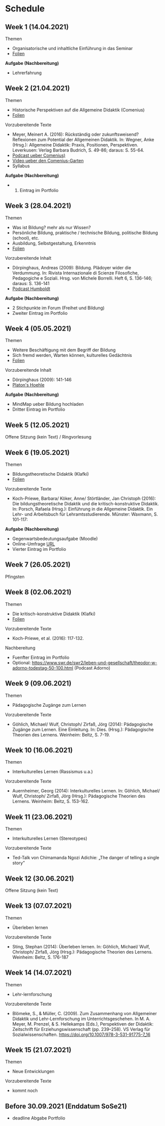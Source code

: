 # Schedule

## Week  1 (14.04.2021)

Themen
- Organisatorische und inhaltliche Einführung in das Seminar
- [Folien](https://jobschepens.github.io/didakt/folien/week1.pptx)

**Aufgabe (Nachbereitung)**
- Lehrerfahrung 


## Week  2 (21.04.2021)

Themen
- Historische Perspektiven auf die Allgemeine Didaktik (Comenius)
- [Folien](https://jobschepens.github.io/didakt/folien/week2.pptx)

Vorzubereitende Texte 
- Meyer, Meinert A. (2016): Rückständig oder zukunftsweisend? Reflexionen zum Potential der Allgemeinen Didaktik. In: Wegner, Anke (Hrsg.): Allgemeine Didaktik: Praxis, Positionen, Perspektiven. Leverkusen: Verlag Barbara Budrich, S. 49-86; daraus: S. 55-64.
- [Podcast ueber Comenius)](https://www1.wdr.de/mediathek/audio/zeitzeichen/audio-johann-amos-comenius-theologe-und-paedagoge-todestag--100.html)
- [Video ueber den Comenius-Garten](https://www.youtube.com/watch?v=KoaItLwpIpg)
- Syllabus 

**Aufgabe (Nachbereitung)**
- 1. Eintrag im Portfolio


## Week  3 (28.04.2021)

Themen
- Was ist Bildung? mehr als nur Wissen? 
- Persönliche Bildung, praktische / technische Bildung, politische Bildung (school), etc.
- Ausbildung, Selbstgestaltung, Erkenntnis
- [Folien](https://jobschepens.github.io/didakt/folien/week3.pptx)

Vorzubereitende Inhalt 
- Dörpinghaus, Andreas (2009): Bildung. Plädoyer wider die Verdummung. In: Rivista Internazionale di Scienze Filosofiche, Pedagogiche e Soziali. Hrsg. von Michele Borrelli. Heft 6, S. 136-146; daraus: S. 136-141
- [Podcast Humboldt](https://www1.wdr.de/mediathek/audio/zeitzeichen/audio-wilhelm-von-humboldt-gelehrter-geburtstag--100.html)

**Aufgabe (Nachbereitung)**
- 2 Stichpunkte im Forum (Freihet und Bildung)
- Zweiter Eintrag im Portfolio


## Week  4 (05.05.2021)

Themen
- Weitere Beschäftigung mit dem Begriff der Bildung
- Sich fremd werden, Warten können, kulturelles Gedächtnis
- [Folien](https://jobschepens.github.io/didakt/folien/week4.pptx)

Vorzubereitende Inhalt
- Dörpinghaus (2009): 141-146
- [Platon's Hoehle](https://www.youtube.com/watch?v=1RWOpQXTltA)

**Aufgabe (Nachbereitung)**
- MindMap ueber Bildung hochladen
- Dritter Eintrag im Portfolio


## Week  5 (12.05.2021)

Offene Sitzung (kein Text) / Ringvorlesung


## Week  6 (19.05.2021)

Themen
- Bildungstheoretische Didaktik (Klafki)
- [Folien](https://jobschepens.github.io/didakt/folien/week6.pptx)

Vorzubereitende Texte
- Koch-Priewe, Barbara/ Köker, Anne/ Störtländer, Jan Christoph (2016): Die bildungstheoretische Didaktik und die kritisch-konstruktive Didaktik. In: Porsch, Rafaela (Hrsg.): Einführung in die Allgemeine Didaktik. Ein Lehr- und Arbeitsbuch für Lehramtsstudierende. Münster: Waxmann, S. 101-117:

**Aufgabe (Nachbereitung)**
- Gegenwartsbedeutungsaufgabe (Moodle)
- Online-Umfrage [URL](https://evaluation.tu-dortmund.de/evasys/online.php?pswd=9QLRY)
- Vierter Eintrag im Portfolio



## Week  7 (26.05.2021)

Pfingsten 


## Week  8 (02.06.2021)

Themen
- Die kritisch-konstruktive Didaktik (Klafki)
- [Folien](https://jobschepens.github.io/didakt/folien/week8.pptx)

Vorzubereitende Texte
- Koch-Priewe, et al. (2016): 117-132. 

Nachbereitung
- Fuenfter Eintrag im Portfolio
- Optional: https://www.swr.de/swr2/leben-und-gesellschaft/theodor-w-adorno-todestag-50-100.html (Podcast Adorno)


## Week  9 (09.06.2021)

Themen
- Pädagogische Zugänge zum Lernen

Vorzubereitende Texte
- Göhlich, Michael/ Wulf, Christoph/ Zirfaß, Jörg (2014): Pädagogische Zugänge zum Lernen. Eine Einleitung. In: Dies. (Hrsg.): Pädagogische Theorien des Lernens. Weinheim: Beltz, S. 7-19.


## Week 10 (16.06.2021)

Themen
- Interkulturelles Lernen (Rassismus u.a.)

Vorzubereitende Texte
- Auernheimer, Georg (2014): Interkulturelles Lernen. In: Göhlich, Michael/ Wulf, Christoph/ Zirfaß, Jörg (Hrsg.): Pädagogische Theorien des Lernens. Weinheim: Beltz, S. 153-162.


## Week 11 (23.06.2021)

Themen
- Interkulturelles Lernen (Stereotypes)

Vorzubereitende Texte
- Ted-Talk von Chimamanda Ngozi Adichie: „The danger of telling a single story”


## Week 12 (30.06.2021)

Offene Sitzung (kein Text)


## Week 13 (07.07.2021)

Themen
-  Überleben lernen

Vorzubereitende Texte
- Sting, Stephan (2014): Überleben lernen. In: Göhlich, Michael/ Wulf, Christoph/ Zirfaß, Jörg (Hrsg.): Pädagogische Theorien des Lernens. Weinheim: Beltz, S. 176-187


## Week 14 (14.07.2021)

Themen
- Lehr-lernforschung 

Vorzubereitende Texte
- Blömeke, S., & Müller, C. (2009). Zum Zusammenhang von Allgemeiner Didaktik und Lehr-Lernforschung im Unterrichtsgeschehen. In M. A. Meyer, M. Prenzel, & S. Hellekamps (Eds.), Perspektiven der Didaktik: Zeitschrift für Erziehungswissenschaft (pp. 239–258). VS Verlag für Sozialwissenschaften. https://doi.org/10.1007/978-3-531-91775-7_16


## Week 15 (21.07.2021)

Themen
- Neue Entwicklungen 

Vorzubereitende Texte
- kommt noch


## Before 30.09.2021 (Enddatum SoSe21)

- deadline Abgabe Portfolio





